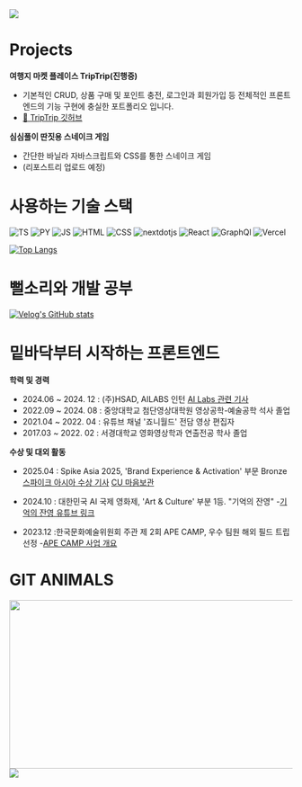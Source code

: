 <img src="https://capsule-render.vercel.app/api?type=waving&color=FFCC00&height=150&section=header" />

# Projects

**여행지 마켓 플레이스 TripTrip(진행중)**
- 기본적인 CRUD, 상품 구매 및 포인트 충전, 로그인과 회원가입 등 전체적인 프론트엔드의 기능 구현에 충실한 포트폴리오 입니다.
- [🚗 TripTrip 깃허브](https://github.com/BryanLee98/frontendDeveloping)

**심심풀이 딴짓용 스네이크 게임**
- 간단한 바닐라 자바스크립트와 CSS를 통한 스네이크 게임
- (리포스트리 업로드 예정)

# 사용하는 기술 스택
<img alt="TS" src="https://img.shields.io/badge/TypeScript-007ACC?style=for-the-badge&logo=typescript&logoColor=white"/> <img alt="PY" src="https://img.shields.io/badge/Python-3776AB?style=for-the-badge&logo=python&logoColor=white"/> <img alt="JS" src="https://img.shields.io/badge/JavaScript-F7DF1E?style=for-the-badge&logo=JavaScript&logoColor=white"/> <img alt="HTML" src="https://img.shields.io/badge/HTML5-E34F26?style=for-the-badge&logo=html5&logoColor=white"/> <img alt="CSS" src="https://img.shields.io/badge/CSS3-1572B6?style=for-the-badge&logo=css3&logoColor=white"/> <img alt="nextdotjs" src="https://img.shields.io/badge/next.js-000?logo=nextdotjs&logoColor=white"/> <img alt="React" src="https://img.shields.io/badge/React-20232A?style=for-the-badge&logo=react&logoColor=61DAFB"/> <img alt="GraphQl" src="https://img.shields.io/badge/GraphQL-E10098?style=flat-square&logo=GraphQL&logoColor=white"/> <img alt="Vercel" src="https://img.shields.io/badge/Vercel-000000?style=for-the-badge&logo=vercel&logoColor=white"/>

[![Top Langs](https://github-readme-stats.vercel.app/api/top-langs/?username=BryanLee98)](https://github.com/BryanLee98/github-readme-stats)

# 뻘소리와 개발 공부
[![Velog's GitHub stats](https://velog-readme-stats.vercel.app/api?name=bryan7845)](https://velog.io/@bryan7845/posts)


# 밑바닥부터 시작하는 프론트엔드

**학력 및 경력**

- 2024.06 ~ 2024. 12 : (주)HSAD, AILABS 인턴 [AI Labs 관련 기사](https://www.brandbrief.co.kr/news/articleView.html?idxno=7472)
- 2022.09 ~ 2024. 08 : 중앙대학교 첨단영상대학원 영상공학-예술공학 석사 졸업
- 2021.04 ~ 2022. 04 : 유튜브 채널 '죠니월드' 전담 영상 편집자
- 2017.03 ~ 2022. 02 : 서경대학교 영화영상학과 연출전공 학사 졸업

**수상 및 대외 활동**

- 2025.04 : Spike Asia 2025, 'Brand Experience & Activation' 부문 Bronze [스파이크 아시아 수상 기사](https://www.hsad.co.kr/kor/about/news/info/PST_202504280856540083) [CU 마음보관](https://www.youtube.com/watch?v=HVS4Yf_rpNo)

- 2024.10 : 대한민국 AI 국제 영화제, 'Art & Culture' 부분 1등. "기억의 잔영"
-[기억의 잔영 유튜브 링크](https://www.youtube.com/watch?v=PFChhel_Ov0&t=3s)

- 2023.12 :한국문화예술위원회 주관 제 2회 APE CAMP, 우수 팀원 해외 필드 트립 선정
-[APE CAMP 사업 개요](https://www.arko.or.kr/content/6034)

# GIT ANIMALS
<a href="https://www.gitanimals.org/en_US?utm_medium=image&utm_source=BryanLee98&utm_content=farm">
<img
  src="https://render.gitanimals.org/farms/BryanLee98"
  width="600"
  height="300"
/>
</a>

<img src="https://capsule-render.vercel.app/api?type=waving&color=FFCC00&height=150&section=footer" />
